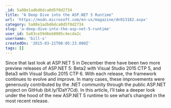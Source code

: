 ```yaml
---
_id: 5a88e1adbd6dca0d5f0d2734
title: "A Deep Dive into the ASP.NET 5 Runtime"
url: 'https://msdn.microsoft.com/en-us/magazine/dn913182.aspx'
category: 5a88e1adbd6dca0d5f0d2734
slug: 'a-deep-dive-into-the-asp-net-5-runtime'
user_id: 5a83ce59d6eb0005c4ecda2c
username: 'bill-s'
createdOn: '2015-03-21T08:05:23.000Z'
tags: []
---
```


Since that last look at ASP.NET 5 in December there have been two more preview releases of ASP.NET 5: Beta2 with Visual Studio 2015 CTP 5, and Beta3 with Visual Studio 2015 CTP 6. With each release, the framework continues to evolve and improve. In many cases, these improvements were generously contributed by the .NET community through the public ASP.NET project on GitHub (bit.ly/1DaY7Cd). In this article, I’ll take a deeper look under the hood of the new ASP.NET 5 runtime to see what’s changed in the most recent release.
